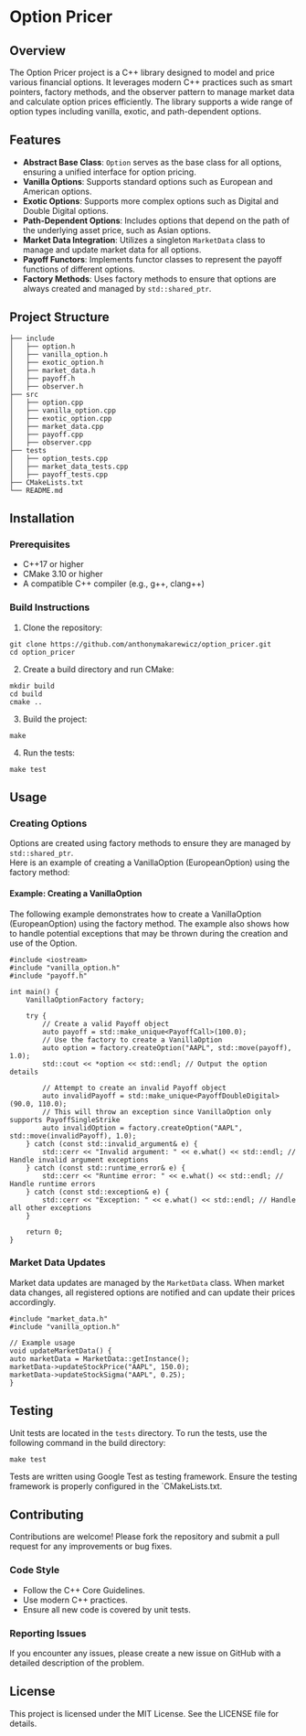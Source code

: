 # Option Pricer

## Overview

The Option Pricer project is a C++ library designed to model and price various financial options. It leverages modern C++ practices such as smart pointers, factory methods, and the observer pattern to manage market data and calculate option prices efficiently. The library supports a wide range of option types including vanilla, exotic, and path-dependent options.

## Features

- **Abstract Base Class**: `Option` serves as the base class for all options, ensuring a unified interface for option pricing.
- **Vanilla Options**: Supports standard options such as European and American options.
- **Exotic Options**: Supports more complex options such as Digital and Double Digital options.
- **Path-Dependent Options**: Includes options that depend on the path of the underlying asset price, such as Asian options.
- **Market Data Integration**: Utilizes a singleton `MarketData` class to manage and update market data for all options.
- **Payoff Functors**: Implements functor classes to represent the payoff functions of different options.
- **Factory Methods**: Uses factory methods to ensure that options are always created and managed by `std::shared_ptr`.

## Project Structure

```plaintext
├── include
│   ├── option.h
│   ├── vanilla_option.h
│   ├── exotic_option.h
│   ├── market_data.h
│   ├── payoff.h
│   ├── observer.h
├── src
│   ├── option.cpp
│   ├── vanilla_option.cpp
│   ├── exotic_option.cpp
│   ├── market_data.cpp
│   ├── payoff.cpp
│   ├── observer.cpp
├── tests
│   ├── option_tests.cpp
│   ├── market_data_tests.cpp
│   ├── payoff_tests.cpp
├── CMakeLists.txt
└── README.md
```

## Installation

### Prerequisites
 - C++17 or higher
 - CMake 3.10 or higher 
 - A compatible C++ compiler (e.g., g++, clang++)

### Build Instructions
1. Clone the repository:
```
git clone https://github.com/anthonymakarewicz/option_pricer.git
cd option_pricer
```

2. Create a build directory and run CMake:
```
mkdir build
cd build
cmake ..
```

3. Build the project:
```
make
```

4. Run the tests:
```
make test
```

## Usage

### Creating Options
Options are created using factory methods to ensure they are managed by `std::shared_ptr`. <br>
Here is an example of creating a VanillaOption (EuropeanOption) using the factory method:

#### Example: Creating a VanillaOption 
The following example demonstrates how to create a VanillaOption (EuropeanOption) using the factory method.
The example also shows how to handle potential exceptions that may be thrown during the creation and use of the Option.

```
#include <iostream>
#include "vanilla_option.h"
#include "payoff.h"

int main() {
    VanillaOptionFactory factory;

    try {
        // Create a valid Payoff object
        auto payoff = std::make_unique<PayoffCall>(100.0);
        // Use the factory to create a VanillaOption
        auto option = factory.createOption("AAPL", std::move(payoff), 1.0);
        std::cout << *option << std::endl; // Output the option details

        // Attempt to create an invalid Payoff object
        auto invalidPayoff = std::make_unique<PayoffDoubleDigital>(90.0, 110.0);
        // This will throw an exception since VanillaOption only supports PayoffSingleStrike
        auto invalidOption = factory.createOption("AAPL", std::move(invalidPayoff), 1.0);
    } catch (const std::invalid_argument& e) {
        std::cerr << "Invalid argument: " << e.what() << std::endl; // Handle invalid argument exceptions
    } catch (const std::runtime_error& e) {
        std::cerr << "Runtime error: " << e.what() << std::endl; // Handle runtime errors
    } catch (const std::exception& e) {
        std::cerr << "Exception: " << e.what() << std::endl; // Handle all other exceptions
    }

    return 0;
}
```

### Market Data Updates
Market data updates are managed by the `MarketData` class.
When market data changes, all registered options are notified and can update their prices accordingly.

```
#include "market_data.h"
#include "vanilla_option.h"

// Example usage
void updateMarketData() {
auto marketData = MarketData::getInstance();
marketData->updateStockPrice("AAPL", 150.0);
marketData->updateStockSigma("AAPL", 0.25);
}
```

## Testing

Unit tests are located in the `tests` directory.
To run the tests, use the following command in the build directory:

```
make test
```

Tests are written using Google Test as testing framework.
Ensure the testing framework is properly configured in the `CMakeLists.txt.

## Contributing

Contributions are welcome! Please fork the repository and submit a pull request for any improvements or bug fixes.

### Code Style
- Follow the C++ Core Guidelines. 
- Use modern C++ practices. 
- Ensure all new code is covered by unit tests.

### Reporting Issues
If you encounter any issues, please create a new issue on GitHub with a detailed description of the problem.

## License
This project is licensed under the MIT License. See the LICENSE file for details.